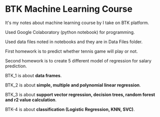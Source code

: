 # BTK Machine Learning Course
It's my notes about machine learning course by I take on BTK platform.

Used Google Colaboratory (python notebook) for programming.

Used data files noted in notebooks and they are in Data Files folder.

First homework is to predict whether tennis game will play or not.

Second homework is to create 5 different model of regression for salary prediction.

BTK_1 is about **data frames**.

BTK_2 is about **simple, multiple and polynomial linear regression**.

BTK_3 is about **support vector regression, decision trees, random forest and r2 value calculation**.

BTK-4 is about **classification (Logistic Regression, KNN, SVC)**.
